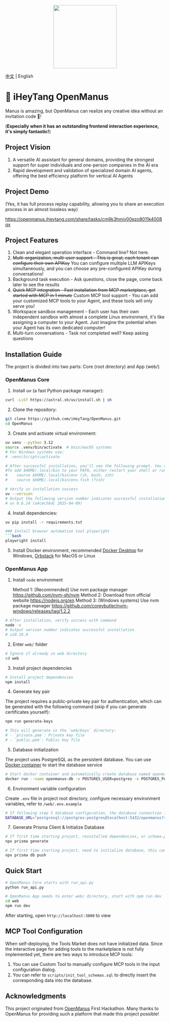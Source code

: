 <p align="center">
  <img src="assets/logo.jpg" width="200"/>
</p>

[中文](README.md) | English

# 🎉 iHeyTang OpenManus

Manus is amazing, but OpenManus can realize any creative idea without an invitation code 🛫!

(**Especially when it has an outstanding frontend interaction experience, it's simply fantastic!**)

## Project Vision

1. A versatile AI assistant for general domains, providing the strongest support for super individuals and one-person companies in the AI era
2. Rapid development and validation of specialized domain AI agents, offering the best efficiency platform for vertical AI Agents

## Project Demo

(Yes, it has full process replay capability, allowing you to share an execution process in an almost lossless way)

https://openmanus.iheytang.com/share/tasks/cm9k3hmiv00ezo8011k4008qx

## Project Features

1. Clean and elegant operation interface - Command line? Not here.
2. ~~Multi-organization, multi-user support - This is great, each tenant can configure their own APIKey~~ You can configure multiple LLM APIKeys simultaneously, and you can choose any pre-configured APIKey during conversations!
3. Background task execution - Ask questions, close the page, come back later to see the results
4. ~~Quick MCP integration - Fast installation from MCP marketplace, get started with MCP in 1 minute~~ Custom MCP tool support - You can add your customized MCP tools to your Agent, and these tools will only serve you!
5. Workspace sandbox management - Each user has their own independent sandbox with almost a complete Linux environment, it's like assigning a computer to your Agent. Just imagine the potential when your Agent has its own dedicated computer!
6. Multi-turn conversations - Task not completed well? Keep asking questions

## Installation Guide

The project is divided into two parts: Core (root directory) and App (web/)

### OpenManus Core

1. Install uv (a fast Python package manager):

```bash
curl -LsSf https://astral.sh/uv/install.sh | sh
```

2. Clone the repository:

```bash
git clone https://github.com/iHeyTang/OpenManus.git
cd OpenManus
```

3. Create and activate virtual environment:

```bash
uv venv --python 3.12
source .venv/bin/activate  # Unix/macOS systems
# For Windows systems use:
# .venv\Scripts\activate

# After successful installation, you'll see the following prompt. You can either restart Terminal or follow these instructions:
#To add $HOME/.local/bin to your PATH, either restart your shell or run:
#    source $HOME/.local/bin/env (sh, bash, zsh)
#    source $HOME/.local/bin/env.fish (fish)

# Verify uv installation success
uv --version
# Output the following version number indicates successful installation
# uv 0.6.14 (a4cec56dc 2025-04-09)
```

4. Install dependencies:

````bash
uv pip install -r requirements.txt

### Install browser automation tool playwright
```bash
playwright install
````

5. Install Docker environment, recommended [Docker Desktop](https://www.docker.com/products/docker-desktop/) for Windows, [Orbstack](https://orbstack.dev/download) for MacOS or Linux

### OpenManus App

1. Install `node` environment

   Method 1: [Recommended] Use nvm package manager https://github.com/nvm-sh/nvm
   Method 2: Download from official website https://nodejs.org/en
   Method 3: (Windows systems) Use nvm package manager https://github.com/coreybutler/nvm-windows/releases/tag/1.2.2

```bash
# After installation, verify success with command
node -v
# Output version number indicates successful installation
# v20.19.0
```

2. Enter `web/` folder

```bash
# Ignore if already in web directory
cd web
```

3. Install project dependencies

```bash
# Install project dependencies
npm install
```

4. Generate key pair

The project requires a public-private key pair for authentication, which can be generated with the following command (skip if you can generate certificates yourself):

```bash
npm run generate-keys

# This will generate in the `web/keys` directory:
# - `private.pem`: Private key file
# - `public.pem`: Public key file
```

5. Database initialization

The project uses PostgreSQL as the persistent database. You can use [Docker container](https://hub.docker.com/_/postgres) to start the database service

```bash
# Start docker container and automatically create database named openmanus
docker run --name openmanus-db -e POSTGRES_USER=postgres -e POSTGRES_PASSWORD=postgres -e POSTGRES_DB=openmanus -d -p 5432:5432 postgres
```

6. Environment variable configuration

Create `.env` file in project root directory, configure necessary environment variables, refer to `/web/.env.example`

```bash
# If following step 5 database configuration, the database connection is
DATABASE_URL="postgresql://postgres:postgres@localhost:5432/openmanus?schema=public"
```

7. Generate Prisma Client & Initialize Database

```bash
# If first time starting project, reinstalled dependencies, or schema.prisma has updates, execute this command to update Prisma Client
npx prisma generate

# If first time starting project, need to initialize database, this command will automatically sync table structure into configured database
npx prisma db push
```

## Quick Start

```bash
# OpenManus Core starts with run_api.py
python run_api.py
```

```bash
# OpenManus App needs to enter web/ directory, start with npm run dev
cd web
npm run dev
```

After starting, open `http://localhost:3000` to view

## MCP Tool Configuration

When self-deploying, the Tools Market does not have initialized data. Since the interactive page for adding tools to the marketplace is not fully implemented yet, there are two ways to introduce MCP tools:

1. You can use Custom Tool to manually configure MCP tools in the input configuration dialog.
2. You can refer to `scripts/init_tool_schemas.sql` to directly insert the corresponding data into the database.

## Acknowledgments

This project originated from [OpenManus](https://github.com/mannaandpoem/OpenManus) First Hackathon. Many thanks to OpenManus for providing such a platform that made this project possible!
